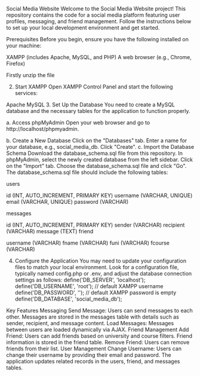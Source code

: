 Social Media Website
Welcome to the Social Media Website project! This repository contains the code for a social media platform featuring user profiles, messaging, and friend management. Follow the instructions below to set up your local development environment and get started.

Prerequisites
Before you begin, ensure you have the following installed on your machine:

XAMPP (includes Apache, MySQL, and PHP)
A web browser (e.g., Chrome, Firefox)

Firstly unzip the file

2. Start XAMPP
Open XAMPP Control Panel and start the following services:

Apache
MySQL
3. Set Up the Database
You need to create a MySQL database and the necessary tables for the application to function properly.

a. Access phpMyAdmin
Open your web browser and go to http://localhost/phpmyadmin.

b. Create a New Database
Click on the "Databases" tab.
Enter a name for your database, e.g., social_media_db.
Click "Create".
c. Import the Database Schema
Download the database_schema.sql file from this repository.
In phpMyAdmin, select the newly created database from the left sidebar.
Click on the "Import" tab.
Choose the database_schema.sql file and click "Go".
The database_schema.sql file should include the following tables:

users

id (INT, AUTO_INCREMENT, PRIMARY KEY)
username (VARCHAR, UNIQUE)
email (VARCHAR, UNIQUE)
password (VARCHAR)


messages

id (INT, AUTO_INCREMENT, PRIMARY KEY)
sender (VARCHAR)
recipient (VARCHAR)
message (TEXT) 
friend

username (VARCHAR)
fname (VARCHAR)
funi (VARCHAR)
fcourse (VARCHAR)


4. Configure the Application
You may need to update your configuration files to match your local environment. Look for a configuration file, typically named config.php or .env, and adjust the database connection settings as follows:
define('DB_SERVER', 'localhost');
define('DB_USERNAME', 'root'); // default XAMPP username
define('DB_PASSWORD', ''); // default XAMPP password is empty
define('DB_DATABASE', 'social_media_db');

Key Features
Messaging
Send Message: Users can send messages to each other. Messages are stored in the messages table with details such as sender, recipient, and message content.
Load Messages: Messages between users are loaded dynamically via AJAX.
Friend Management
Add Friend: Users can add friends based on university and course filters. Friend information is stored in the friend table.
Remove Friend: Users can remove friends from their list.
User Management
Change Username: Users can change their username by providing their email and password. The application updates related records in the users, friend, and messages tables.
